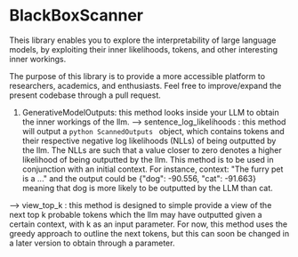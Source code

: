 # BlackBoxScanner

Theis library enables you to explore the interpretability of large language models, by exploiting their inner likelihoods, tokens, and other interesting inner workings.

The purpose of this library is to provide a more accessible platform to researchers, academics, and enthusiasts.
Feel free to improve/expand the present codebase through a pull request.

1. GenerativeModelOutputs: this method looks inside your LLM to obtain the inner workings of the llm. 
--> sentence_log_likelihoods : this method will output a ```python ScannedOutputs ``` object, which contains tokens and their respective negative log likelihoods (NLLs) of being outputted by the llm. The NLLs are such that a value closer to zero denotes a higher likelihood of being outputted by the llm. This method is to be used in conjunction with an initial context. For instance, context: "The furry pet is a ..." and the output could be {"dog": -90.556, "cat": -91.663} meaning that dog is more likely to be outputted by the LLM than cat.

--> view_top_k : this method is designed to simple provide a view of the next top k probable tokens which the llm may have outputted given a certain context, with k as an input parameter. For now, this method uses the greedy approach to outline the next tokens, but this can soon be changed in a later version to obtain through a parameter.

